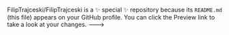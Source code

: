 
FilipTrajceski/FilipTrajceski is a ✨ special ✨ repository because its `README.md` (this file) appears on your GitHub profile.
You can click the Preview link to take a look at your changes.
--->
